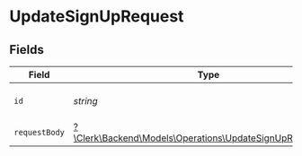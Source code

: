 # UpdateSignUpRequest


## Fields

| Field                                                                                                           | Type                                                                                                            | Required                                                                                                        | Description                                                                                                     |
| --------------------------------------------------------------------------------------------------------------- | --------------------------------------------------------------------------------------------------------------- | --------------------------------------------------------------------------------------------------------------- | --------------------------------------------------------------------------------------------------------------- |
| `id`                                                                                                            | *string*                                                                                                        | :heavy_check_mark:                                                                                              | The ID of the sign-up to update                                                                                 |
| `requestBody`                                                                                                   | [?\Clerk\Backend\Models\Operations\UpdateSignUpRequestBody](../../Models/Operations/UpdateSignUpRequestBody.md) | :heavy_minus_sign:                                                                                              | N/A                                                                                                             |